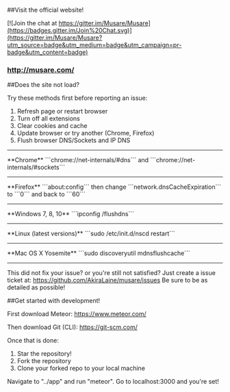 ##Visit the official website!

[![Join the chat at https://gitter.im/Musare/Musare](https://badges.gitter.im/Join%20Chat.svg)](https://gitter.im/Musare/Musare?utm_source=badge&utm_medium=badge&utm_campaign=pr-badge&utm_content=badge)

### http://musare.com/

##Does the site not load?

Try these methods first before reporting an issue:

1. Refresh page or restart browser
2. Turn off all extensions
3. Clear cookies and cache
4. Update browser or try another (Chrome, Firefox)
5. Flush browser DNS/Sockets and IP DNS
<hr>
**Chrome**
```chrome://net-internals/#dns``` and ```chrome://net-internals/#sockets```
<hr>
**Firefox**
```about:config``` then change ```network.dnsCacheExpiration``` to ```0``` and back to ```60```
<hr>
**Windows 7, 8, 10**
```ipconfig /flushdns```
<hr>
**Linux (latest versions)**
```sudo /etc/init.d/nscd restart```
<hr>
**Mac OS X Yosemite**
```sudo discoveryutil mdnsflushcache```
<hr>

This did not fix your issue? or you're still not satisfied? Just create a issue ticket at:
https://github.com/AkiraLaine/musare/issues
Be sure to be as detailed as possible!

##Get started with development!

First download Meteor: https://www.meteor.com/

Then download Git (CLI): https://git-scm.com/

Once that is done:
 1. Star the repository!
 2. Fork the repository
 3. Clone your forked repo to your local machine

Navigate to "../app" and run "meteor". Go to localhost:3000 and you're set!